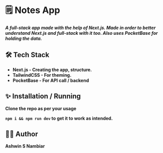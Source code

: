 # 🗒️ Notes App

***A full-stack app made with the help of Next.js. Made in order to better understand Next.js and full-stack with it too. Also uses PocketBase for holding the data.***

## 🛠️ Tech Stack

- **Next.js - Creating the app, structure.**
- **TailwindCSS - For theming.**
- **PocketBase - For API call / backend**

## ✨ Installation / Running

**Clone the repo as per your usage**

**`npm i && npm run dev` to get it to work as intended.**

## 🧔‍♂️ Author
**Ashwin S Nambiar**
